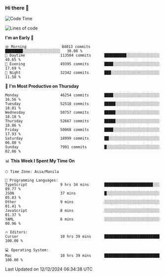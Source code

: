 ### Hi there 👋

<!--START_SECTION:waka-->
![Code Time](http://img.shields.io/badge/Code%20Time-5%2C742%20hrs%2056%20mins-blue)

![Lines of code](https://img.shields.io/badge/From%20Hello%20World%20I%27ve%20Written-112.1%20million%20lines%20of%20code-blue)

**I'm an Early 🐤** 

```text
🌞 Morning                84013 commits       ████████░░░░░░░░░░░░░░░░░   30.08 % 
🌆 Daytime                113504 commits      ██████████░░░░░░░░░░░░░░░   40.65 % 
🌃 Evening                49395 commits       ████░░░░░░░░░░░░░░░░░░░░░   17.69 % 
🌙 Night                  32342 commits       ███░░░░░░░░░░░░░░░░░░░░░░   11.58 % 
```
📅 **I'm Most Productive on Thursday** 

```text
Monday                   46254 commits       ████░░░░░░░░░░░░░░░░░░░░░   16.56 % 
Tuesday                  52518 commits       █████░░░░░░░░░░░░░░░░░░░░   18.81 % 
Wednesday                50757 commits       █████░░░░░░░░░░░░░░░░░░░░   18.18 % 
Thursday                 52667 commits       █████░░░░░░░░░░░░░░░░░░░░   18.86 % 
Friday                   50068 commits       ████░░░░░░░░░░░░░░░░░░░░░   17.93 % 
Saturday                 18999 commits       ██░░░░░░░░░░░░░░░░░░░░░░░   06.80 % 
Sunday                   7991 commits        █░░░░░░░░░░░░░░░░░░░░░░░░   02.86 % 
```


📊 **This Week I Spent My Time On** 

```text
🕑︎ Time Zone: Asia/Manila

💬 Programming Languages: 
TypeScript               9 hrs 34 mins       ██████████████████████░░░   89.77 % 
JSON                     37 mins             █░░░░░░░░░░░░░░░░░░░░░░░░   05.83 % 
Other                    9 mins              ░░░░░░░░░░░░░░░░░░░░░░░░░   01.41 % 
JavaScript               8 mins              ░░░░░░░░░░░░░░░░░░░░░░░░░   01.37 % 
YAML                     6 mins              ░░░░░░░░░░░░░░░░░░░░░░░░░   00.96 % 

🔥 Editors: 
Cursor                   10 hrs 39 mins      █████████████████████████   100.00 % 

💻 Operating System: 
Mac                      10 hrs 39 mins      █████████████████████████   100.00 % 
```


 Last Updated on 12/12/2024 06:34:38 UTC
<!--END_SECTION:waka-->


<!--
**rad182/rad182** is a ✨ _special_ ✨ repository because its `README.md` (this file) appears on your GitHub profile.

Here are some ideas to get you started:

- 🔭 I’m currently working on ...
- 🌱 I’m currently learning ...
- 👯 I’m looking to collaborate on ...
- 🤔 I’m looking for help with ...
- 💬 Ask me about ...
- 📫 How to reach me: ...
- 😄 Pronouns: ...
- ⚡ Fun fact: ...
-->
